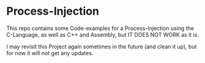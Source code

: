 # Process-Injection

This repo contains some Code-examples for a Process-Injection using the C-Language, as well as C++ and Assembly, but IT DOES NOT WORK as it is. 

I may revisit this Project again sometimes in the future (and clean it up), but for now it will not get any updates. 
